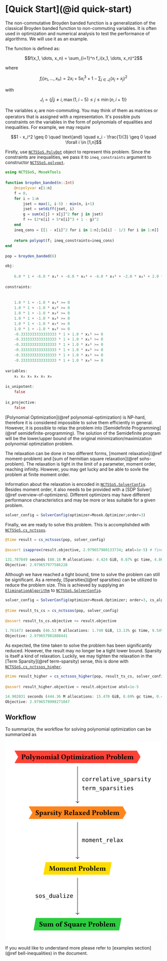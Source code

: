 # [Quick Start](@id quick-start)

The non-commutative Broyden banded function is a generalization of the classical
Broyden banded function to non-commuting variables. It is often used in
optimization and numerical analysis to test the performance of algorithms. We
will use it as an example.

The function is defined as:
```math
f(x_1, \dots, x_n) = \sum_{i=1}^n f_i(x_1, \dots, x_n)^2
```
where
```math
f_i(x_1, \dots, x_n) = 2x_i + 5x_i^3 + 1 - \sum_{j \in J_i} (x_j +x_j)^2
```
with
```math
J_i = \{j | j \neq i, \max(1, i-5) \leq j \leq \min(n, i+1)\}
```

The variables $x_i$ are non-commuting. You may think of them as matrices or
operators that is assigned with a representation. It's possible puts constraints
on the variables in the form of polynomials of equalities and inequalities. For
example, we may require

```math
1 - x_i^2 \geq 0 \quad \text{and} \quad x_i - \frac{1}{3} \geq 0 \quad \forall i \in [1,n]
```

Firstly, use [`NCTSSoS.PolyOpt`](@ref) object to represent this problem. Since
the constraints are inequalities, we pass it to `ineq_constraints` argument to
constructor [`NCTSSoS.polyopt`](@ref).

```julia quick-start
using NCTSSoS, MosekTools

function broyden_banded(n::Int)
	@ncpolyvar x[1:n]
	f = 0.
	for i = 1:n
	    jset = max(1, i-5) : min(n, i+1)
	    jset = setdiff(jset, i)
	    g = sum(x[j] + x[j]^2 for j in jset)
	    f += (2*x[i] + 5*x[i]^3 + 1 - g)^2
	end
	ineq_cons = [[1 - x[i]^2 for i in 1:n];[x[i] - 1/3 for i in 1:n]]

	return polyopt(f; ineq_constraints=ineq_cons)
end

pop = broyden_banded(6)
```

```julia
obj:

    6.0 * 1 + -6.0 * x₁¹ + -6.0 * x₂¹ + -4.0 * x₃¹ + -2.0 * x₄¹ + 2.0 * x₆¹ + 2.0 * x₁¹x₃¹ + 1.0 * x₁¹x₄¹ + -1.0 * x₁¹x₆¹ + -1.0 * x₁² + -1.0 * x₂¹x₃¹ + 1.0 * x₂¹x₄¹ + -1.0 * x₂¹x₆¹ + -1.0 * x₂² + 2.0 * x₃¹x₁¹ + -1.0 * x₃¹x₂¹ + -2.0 * x₃¹x₄¹ + -1.0 * x₃¹x₆¹ + 1.0 * x₄¹x₁¹ + 1.0 * x₄¹x₂¹ + -2.0 * x₄¹x₃¹ + -3.0 * x₄¹x₅¹ + -1.0 * x₄¹x₆¹ + 1.0 * x₄² + -3.0 * x₅¹x₄¹ + -4.0 * x₅¹x₆¹ + 2.0 * x₅² + -1.0 * x₆¹x₁¹ + -1.0 * x₆¹x₂¹ + -1.0 * x₆¹x₃¹ + -1.0 * x₆¹x₄¹ + -4.0 * x₆¹x₅¹ + 3.0 * x₆² + 2.0 * x₁¹x₂² + 4.0 * x₁¹x₃² + 3.0 * x₁¹x₄² + 2.0 * x₁¹x₅² + 1.0 * x₁¹x₆² + 2.0 * x₁²x₂¹ + 2.0 * x₁²x₃¹ + 1.0 * x₁²x₄¹ + -1.0 * x₁²x₆¹ + 20.0 * x₁³ + 2.0 * x₂¹x₁² + 1.0 * x₂¹x₃² + 3.0 * x₂¹x₄² + 2.0 * x₂¹x₅² + 1.0 * x₂¹x₆² + 2.0 * x₂²x₁¹ + 1.0 * x₂²x₃¹ + 1.0 * x₂²x₄¹ + -1.0 * x₂²x₆¹ + 20.0 * x₂³ + 2.0 * x₃¹x₁² + 1.0 * x₃¹x₂² + 2.0 * x₃¹x₅² + 1.0 * x₃¹x₆² + 4.0 * x₃²x₁¹ + 1.0 * x₃²x₂¹ + -1.0 * x₃²x₆¹ + 18.0 * x₃³ + 1.0 * x₄¹x₁² + 1.0 * x₄¹x₂² + -1.0 * x₄¹x₅² + 1.0 * x₄¹x₆² + 3.0 * x₄²x₁¹ + 3.0 * x₄²x₂¹ + -1.0 * x₄²x₅¹ + -1.0 * x₄²x₆¹ + 16.0 * x₄³ + -1.0 * x₅¹x₄² + -2.0 * x₅¹x₆² + 2.0 * x₅²x₁¹ + 2.0 * x₅²x₂¹ + 2.0 * x₅²x₃¹ + -1.0 * x₅²x₄¹ + -2.0 * x₅²x₆¹ + 14.0 * x₅³ + -1.0 * x₆¹x₁² + -1.0 * x₆¹x₂² + -1.0 * x₆¹x₃² + -1.0 * x₆¹x₄² + -2.0 * x₆¹x₅² + 1.0 * x₆²x₁¹ + 1.0 * x₆²x₂¹ + 1.0 * x₆²x₃¹ + 1.0 * x₆²x₄¹ + -2.0 * x₆²x₅¹ + 12.0 * x₆³ + -5.0 * x₁¹x₂³ + -5.0 * x₁¹x₃³ + -5.0 * x₁¹x₄³ + -5.0 * x₁¹x₅³ + -5.0 * x₁¹x₆³ + 4.0 * x₁²x₂² + 4.0 * x₁²x₃² + 3.0 * x₁²x₄² + 2.0 * x₁²x₅² + 1.0 * x₁²x₆² + -5.0 * x₁³x₂¹ + 25.0 * x₁⁴ + -5.0 * x₂¹x₁³ + -5.0 * x₂¹x₃³ + -5.0 * x₂¹x₄³ + -5.0 * x₂¹x₅³ + -5.0 * x₂¹x₆³ + 4.0 * x₂²x₁² + 3.0 * x₂²x₃² + 3.0 * x₂²x₄² + 2.0 * x₂²x₅² + 1.0 * x₂²x₆² + -5.0 * x₂³x₁¹ + -5.0 * x₂³x₃¹ + 25.0 * x₂⁴ + -5.0 * x₃¹x₂³ + -5.0 * x₃¹x₄³ + -5.0 * x₃¹x₅³ + -5.0 * x₃¹x₆³ + 4.0 * x₃²x₁² + 3.0 * x₃²x₂² + 2.0 * x₃²x₄² + 2.0 * x₃²x₅² + 1.0 * x₃²x₆² + -5.0 * x₃³x₁¹ + -5.0 * x₃³x₂¹ + -5.0 * x₃³x₄¹ + 24.0 * x₃⁴ + -5.0 * x₄¹x₃³ + -5.0 * x₄¹x₅³ + -5.0 * x₄¹x₆³ + 3.0 * x₄²x₁² + 3.0 * x₄²x₂² + 2.0 * x₄²x₃² + 1.0 * x₄²x₅² + 1.0 * x₄²x₆² + -5.0 * x₄³x₁¹ + -5.0 * x₄³x₂¹ + -5.0 * x₄³x₃¹ + -5.0 * x₄³x₅¹ + 23.0 * x₄⁴ + -5.0 * x₅¹x₄³ + -5.0 * x₅¹x₆³ + 2.0 * x₅²x₁² + 2.0 * x₅²x₂² + 2.0 * x₅²x₃² + 1.0 * x₅²x₄² + -5.0 * x₅³x₁¹ + -5.0 * x₅³x₂¹ + -5.0 * x₅³x₃¹ + -5.0 * x₅³x₄¹ + -5.0 * x₅³x₆¹ + 22.0 * x₅⁴ + -5.0 * x₆¹x₅³ + 1.0 * x₆²x₁² + 1.0 * x₆²x₂² + 1.0 * x₆²x₃² + 1.0 * x₆²x₄² + -5.0 * x₆³x₁¹ + -5.0 * x₆³x₂¹ + -5.0 * x₆³x₃¹ + -5.0 * x₆³x₄¹ + -5.0 * x₆³x₅¹ + 21.0 * x₆⁴ + -5.0 * x₁²x₂³ + -5.0 * x₁²x₃³ + -5.0 * x₁²x₄³ + -5.0 * x₁²x₅³ + -5.0 * x₁²x₆³ + -5.0 * x₁³x₂² + -5.0 * x₂²x₁³ + -5.0 * x₂²x₃³ + -5.0 * x₂²x₄³ + -5.0 * x₂²x₅³ + -5.0 * x₂²x₆³ + -5.0 * x₂³x₁² + -5.0 * x₂³x₃² + -5.0 * x₃²x₂³ + -5.0 * x₃²x₄³ + -5.0 * x₃²x₅³ + -5.0 * x₃²x₆³ + -5.0 * x₃³x₁² + -5.0 * x₃³x₂² + -5.0 * x₃³x₄² + -5.0 * x₄²x₃³ + -5.0 * x₄²x₅³ + -5.0 * x₄²x₆³ + -5.0 * x₄³x₁² + -5.0 * x₄³x₂² + -5.0 * x₄³x₃² + -5.0 * x₄³x₅² + -5.0 * x₅²x₄³ + -5.0 * x₅²x₆³ + -5.0 * x₅³x₁² + -5.0 * x₅³x₂² + -5.0 * x₅³x₃² + -5.0 * x₅³x₄² + -5.0 * x₅³x₆² + -5.0 * x₆²x₅³ + -5.0 * x₆³x₁² + -5.0 * x₆³x₂² + -5.0 * x₆³x₃² + -5.0 * x₆³x₄² + -5.0 * x₆³x₅² + 25.0 * x₁⁶ + 25.0 * x₂⁶ + 25.0 * x₃⁶ + 25.0 * x₄⁶ + 25.0 * x₅⁶ + 25.0 * x₆⁶

constraints:


    1.0 * 1 + -1.0 * x₁² >= 0
    1.0 * 1 + -1.0 * x₂² >= 0
    1.0 * 1 + -1.0 * x₃² >= 0
    1.0 * 1 + -1.0 * x₄² >= 0
    1.0 * 1 + -1.0 * x₅² >= 0
    1.0 * 1 + -1.0 * x₆² >= 0
    -0.3333333333333333 * 1 + 1.0 * x₁¹ >= 0
    -0.3333333333333333 * 1 + 1.0 * x₂¹ >= 0
    -0.3333333333333333 * 1 + 1.0 * x₃¹ >= 0
    -0.3333333333333333 * 1 + 1.0 * x₄¹ >= 0
    -0.3333333333333333 * 1 + 1.0 * x₅¹ >= 0
    -0.3333333333333333 * 1 + 1.0 * x₆¹ >= 0

variables:
    x₁ x₂ x₃ x₄ x₅ x₆

is_unipotent:
    false

is_projective:
    false
```

[Polynomial Optimization](@ref polynomial-optimization) is NP-hard, therefore it
is considered impossible to solve them efficiently in general. However, it is
possible to relax the problem into [Semidefinite Programming](@ref
semidefinite-programming). The solution of the Semidefinite program will be the
lower/upper bound of the original minimization/maximization polynomial
optimziation problem.

The relaxation can be done in two different forms, [moment relaxation](@ref
moment-problem) and [sum of hermitian square relaxation](@ref sohs-problem). The
relaxation is tight in the limit of a parameter, moment order, reaching
infinity. However, you may get lucky and be able to sovle the problem at finite
moment order.

Information about the relaxation is encoded in [`NCTSSoS.SolverConfig`](@ref).
Besides moment order, it also needs to be provided with a [SDP Solver](@ref
overview-of-optimizers). Different optimizers may have different performance
characteristics and may be more or less suitable for a given problem.

```julia quick-start
solver_config = SolverConfig(optimizer=Mosek.Optimizer;order=3)
```

Finally, we are ready to solve this problem. This is accomplishded with [`NCTSSoS.cs_nctssos`](@ref).

```julia quick-start
@time result = cs_nctssos(pop, solver_config)

@assert isapprox(result.objective, 2.979657980133734; atol=1e-5) # find correct value
```

```julia
131.787849 seconds (80.18 M allocations: 4.424 GiB, 0.67% gc time, 4.86% compilation time)
Objective: 2.979657977586228
```

Although we have reached a tight bound, time to solve the problem can still be
significant. As a remedy, [Sparsities](@ref sparsities) can be utilized to
reduce the problem size. This is achieved by supplying an
[`EliminationAlgorithm`](https://algebraicjulia.github.io/CliqueTrees.jl/stable/api/#Elimination-Algorithms)
to [`NCTSSoS.SolverConfig`](@ref).

```julia
solver_config = SolverConfig(optimizer=Mosek.Optimizer; order=3, cs_algo=MF(), ts_algo=MMD())

@time result_ts_cs = cs_nctssos(pop, solver_config)

@assert result_ts_cs.objective <= result.objective
```

```julia
1.761473 seconds (46.53 M allocations: 1.740 GiB, 13.13% gc time, 9.54% compilation time)
Objective: 2.979657981888441
```

As expected, the time taken to solve the problem has been significantly reduced.
However, the result may no longer be a tight lower bound. Sparsity is itself a kind
of relaxation. Luckily, we may tighten the relaxation in the [Term
Sparsity](@ref term-sparsity) sense, this is done with
[`NCTSSoS.cs_nctssos_higher`](@ref).

```julia quick-start
@time result_higher = cs_nctssos_higher(pop, result_ts_cs, solver_config)

@assert result_higher.objective ≈ result.objective atol=1e-5
```

```julia
14.902031 seconds (444.36 M allocations: 15.470 GiB, 8.69% gc time, 0.46% compilation time)
Objective: 2.9796579998271047
```

## Workflow

To summarize, the workflow for solving polynomial optimization can be summarized as

![`Workflow for solving Polynomial Optimization problem`](assets/overall_workflow.typ.svg)

If you would like to understand more please refer to [examples section](@ref bell-inequalities) in the document.
